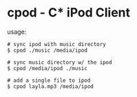 cpod - C\* iPod Client
==========================
usage:

    # sync ipod with music directory
    $ cpod ./music /media/ipod

    # sync music directory w/ the ipod
    $ cpod /media/ipod ./music

    # add a single file to ipod
    $ cpod layla.mp3 /media/ipod
